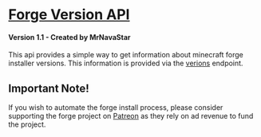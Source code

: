 # [Forge Version API](https://mrnavastar.github.io/ForgeVersionAPI/)
#### Version 1.1 - Created by MrNavaStar

This api provides a simple way to get information about minecraft forge
installer versions. This information is provided via the [verions](https://mrnavastar.github.io/ForgeVersionAPI/forge-versions.json) endpoint.

## Important Note!
If you wish to automate the forge install process, please consider supporting
the forge project on [Patreon](https://www.patreon.com/LexManos/) as they rely on ad revenue to fund the project.
